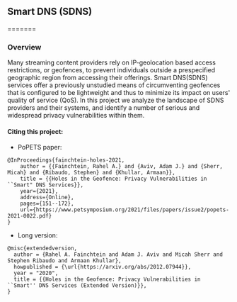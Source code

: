 ## Smart DNS (SDNS)
=======

### Overview
Many streaming content providers rely on IP-geolocation based access restrictions, or geofences, to prevent individuals outside a prespecified geographic region from accessing their offerings. Smart DNS(SDNS) services offer a previously unstudied means of circumventing geofences that is configured to be lightweight and thus to minimize its impact on users' quality of service (QoS). 
In this project we analyze the landscape of SDNS providers and their systems, and identify a number of serious and widespread privacy vulnerabilities within them. 










#### Citing this project:
- PoPETS paper:
```
@InProceedings{fainchtein-holes-2021,
	author = {{Fainchtein, Rahel A.} and {Aviv, Adam J.} and {Sherr, Micah} and {Ribaudo, Stephen} and {Khullar, Armaan}},
	title = {{Holes in the Geofence: Privacy Vulnerabilities in ``Smart" DNS Services}},
	year={2021},
	address={Online},
	pages={151--172},
	url={https://www.petsymposium.org/2021/files/papers/issue2/popets-2021-0022.pdf}
}
```
- Long version: 
```
@misc{extendedversion,
  author = {Rahel A. Fainchtein and Adam J. Aviv and Micah Sherr and Stephen Ribaudo and Armaan Khullar},
  howpublished = {\url{https://arxiv.org/abs/2012.07944}},
  year = "2020",
  title = {{Holes in the Geofence: Privacy Vulnerabilities in ``Smart'' DNS Services (Extended Version)}},
}
```
